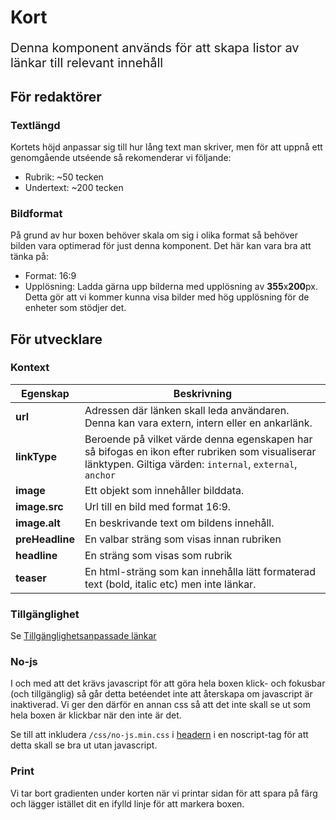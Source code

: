 # Kort

<p style="font-size: 20px;">Denna komponent används för att skapa listor av länkar till relevant innehåll</p>

## För redaktörer


### Textlängd
Kortets höjd anpassar sig till hur lång text man skriver, men för att uppnå ett genomgående utséende så rekomenderar vi följande:

* Rubrik: ~50 tecken
* Undertext: ~200 tecken

### Bildformat
På grund av hur boxen behöver skala om sig i olika format så behöver bilden vara optimerad för just denna komponent. Det här kan vara bra att tänka på:

* Format: 16:9
* Upplösning: Ladda gärna upp bilderna med upplösning av **355**x**200**px. Detta gör att vi kommer kunna visa bilder med hög upplösning för de enheter som stödjer det.

## För utvecklare

### Kontext
| Egenskap                     | Beskrivning |
|------------------------------|-------------|
| <strong>url</strong>         | Adressen där länken skall leda användaren. Denna kan vara extern, intern eller en ankarlänk. |
| <strong>linkType</strong>    | Beroende på vilket värde denna egenskapen har så bifogas en ikon efter rubriken som visualiserar länktypen. Giltiga värden: `internal`, `external`, `anchor` |
| <strong>image</strong>       | Ett objekt som innehåller bilddata. |
| <strong>image.src</strong>   | Url till en bild med format 16:9. |
| <strong>image.alt</strong>   | En beskrivande text om bildens innehåll. |
| <strong>preHeadline</strong> | En valbar sträng som visas innan rubriken |
| <strong>headline</strong>    | En sträng som visas som rubrik |
| <strong>teaser</strong>      | En html-sträng som kan innehålla lätt formaterad text (bold, italic etc) men inte länkar. |

### Tillgänglighet
Se [Tillgänglighetsanpassade länkar](/styleguide/docs/kod/core/tillganglighetsanpassade-lankar)

### No-js
I och med att det krävs javascript för att göra hela boxen klick- och fokusbar (och tillgänglig) så går detta betéendet inte att återskapa om javascript är inaktiverad. Vi ger den därför en annan css så att det inte skall se ut som hela boxen är klickbar när den inte är det.

Se till att inkludera `/css/no-js.min.css` i [headern](/styleguide/components/detail/head) i en noscript-tag för att detta skall se bra ut utan javascript.

### Print
Vi tar bort gradienten under korten när vi printar sidan för att spara på färg och lägger istället dit en ifylld linje för att markera boxen.
